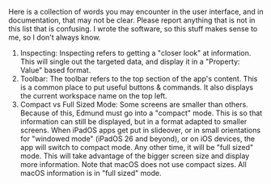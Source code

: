 Here is a collection of words you may encounter in the user interface, and in documentation, that may not be clear. Please report anything that is not in this list that is confusing. I wrote the software, so this stuff makes sense to me, so I don't always know.

1. Inspecting: Inspecting refers to getting a "closer look" at information. This will single out the targeted data, and display it in a "Property: Value" based format. 
2. Toolbar: The toolbar refers to the top section of the app's content. This is a common place to put useful buttons & commands. It also displays the current workspace name on the top left.
3. Compact vs Full Sized Mode: Some screens are smaller than others. Because of this, Edmund must go into a "compact" mode. This is so that information can still be displayed, but in a format adapted to smaller screens. When iPadOS apps get put in slideover, or in small orientations for "windowed mode" (iPadOS 26 and beyond), or on iOS devices, the app will switch to compact mode. Any other time, it will be "full sized" mode. This will take advantage of the bigger screen size and display more information. Note that macOS does not use compact sizes. All macOS information is in "full sized" mode.
